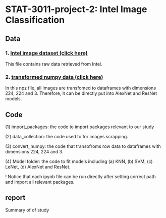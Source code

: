 # STAT-3011-project-2: Intel Image Classification


## Data
### 1. [Intel image dataset (click here)](https://drive.google.com/drive/folders/1d2qrliP_gJa1TB0ReBa58_roT1rHxbI3?usp=sharing) 
This file contains raw data retrieved from Intel.
### 2. [transformed numpy data (click here)](https://drive.google.com/file/d/1P6G9zwQvKL7lEmDiiSZD8Z6SaxjivjAX/view?usp=sharing)
In this npz file, all images are transfomed to dataframes with dimensions 224, 224 and 3. Therefore, it can be directly put into AlexNet and ResNet models.

## Code
(1) import_packages: the code to import packages relevant to our study

(2) data_collection: the code used to for images scrapping.

(3) convert_numpy: the code that transofroms row data to dataframes with dimensions 224, 224 and 3.

(4) Model folder: the code to fit models including (a) KNN, (b) SVM, (c) LeNet, (d) AlexNet and ResNet.

! Notice that each ipynb file can be run directly after setting correct path and import all relevant packages.

## report
Summary of of study
